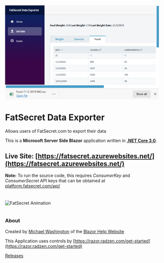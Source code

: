 ![FatSecret Data Exporter](https://github.com/ADefWebserver/FatSecretDataExporter/blob/main/FatSecretScreenShot.png?raw=true "FatSecret Data Exporter")
# FatSecret Data Exporter
Allows users of FatSecret.com to export their data

This is a **Microsoft Server Side Blazor** application written in **[.NET Core 3.0](https://dotnet.microsoft.com/download/dotnet-core/3.0)**.

## **Live Site:** [https://fatsecret.azurewebsites.net/](https://fatsecret.azurewebsites.net/)

**Note:** To run the source code, this requires *ConsumerKey* and *ConsumerSecret* API keys that can be obtained at [platform.fatsecret.com/api/](https://platform.fatsecret.com/api/Default.aspx?screen=r)
#
![FatSecret Animation](https://github.com/ADefWebserver/FatSecretDataExporter/blob/master/FatSecret-1-small.gif?raw=true "FatSecret Animation")
#
### About
Created by [Michael Washington](https://twitter.com/ADefWebserver) of the [Blazor Help Website](https://BlazorHelpWebsite.com/)

This Application uses controls by [https://razor.radzen.com/get-started](https://razor.radzen.com/get-started)

[Releases](https://github.com/ADefWebserver/FatSecretDataExporter/releases/)
